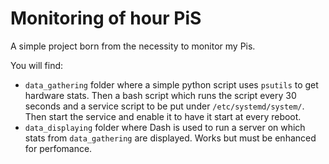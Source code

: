 # Monitoring of hour PiS

A simple project born from the necessity to monitor my Pis.

You will find:
- `data_gathering` folder where a simple python script uses `psutils` to get hardware stats. Then a bash script which runs the script every 30 seconds and a service script to be put under `/etc/systemd/system/`. Then start the service and enable it to have it start at every reboot.
- `data_displaying` folder where Dash is used to run a server on which stats from `data_gathering` are displayed. Works but must be enhanced for perfomance.